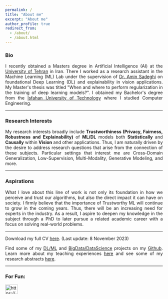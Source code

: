 ```yaml
---
permalink: /
title: "About me"
excerpt: "About me"
author_profile: true
redirect_from: 
  - /about/
  - /about.html
---
```


<style>body {text-align: justify}</style>

### Bio

I recently obtained a Masters degree in Artificial Intelligence (AI) at the [University of Tehran](https://ut.ac.ir/en) in Iran. There I worked as a research assistant in the Machine Learning (ML) Lab under the supervision of [Dr. Amin Sadeghi](https://scholar.google.com/citations?hl=en&user=Viogmi8AAAAJ&view_op=list_works&sortby=pubdate) on foundational Deep Learning (DL) and explainability in vision applications. My Master's thesis was titled "When and where to perform regularization in the training of deep learning models?". I obtained my Bachelor's degree from the [Isfahan University of Technology](http://english.iut.ac.ir/) where I studied Computer Engineering. 


--------------

### Research Interests

My research interests broadly include **Trustworthiness (Privacy, Fairness, Robustness and Explainability)** of **ML/DL** models both **Statistically** and **Causally** within **Vision** and other applications. Thus, I
am naturally driven by the desire to address research questions that arise from the connection of these
subjects. Particular settings that interest me are Cross-Domain Generalization, Low-Supervision,
Multi-Modality, Generative Modeling, and more. 

--------------

### Aspirations

What I love about this line of work is not only its foundation in how we perceive and trust our algorithms, but also the direct impact it can have on society. I firmly believe that the importance of Trustworthy ML will continue to grow in
the coming years. Thus, there will be an increasing need for experts in the industry. As a result, I aspire to deepen my knowledge in the subject through a PhD to later pursue a related academic career with a focus on solving real-world problems.


--------------

Download my full CV [here](../files/CV_without_paper_links.pdf). (Last update: 8 November 2023)

Find some of my [DL/ML](https://github.com/yaramohamadi/Deep_Learning_Projects) and [BigData/DataScience](https://github.com/yaramohamadi/BigData_Projects) projects on my [Github](https://github.com/yaramohamadi). Learn more about my teaching experiences [here](https://yaramohamadi.github.io/teaching/) and see some of my research abstracts [here](https://yaramohamadi.github.io/manuscripts/).

--------------

### For Fun:

<p align="left">
  <a href="https://open.spotify.com/user/yara.mohamadi" target="blank"><img align="center" 
  src="https://raw.githubusercontent.com/rahuldkjain/github-profile-readme-generator/master/src/images/icons/Social/spotify.svg" alt="https://open.spotify.com/user/yara.mohamadi" height="30" width="40" /></a>
</p>




